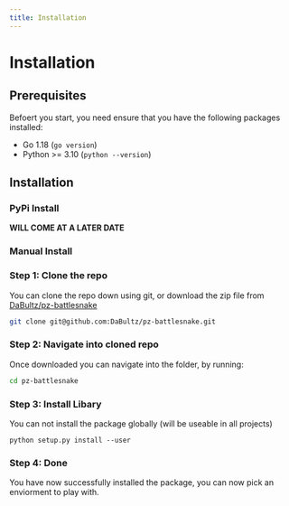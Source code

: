 ```yaml
---
title: Installation
---
```


# Installation

## Prerequisites

Befoert you start, you need ensure that you have the following packages installed:
- Go 1.18 (`go version`)
- Python >= 3.10 (`python --version`)

## Installation

### PyPi Install

**WILL COME AT A LATER DATE**

### Manual Install

### Step 1: Clone the repo

You can clone the repo down using git, or download the zip file from [DaBultz/pz-battlesnake](https://github.com/DaBultz/pz-battlesnake)
```sh
git clone git@github.com:DaBultz/pz-battlesnake.git
```

### Step 2: Navigate into cloned repo

Once downloaded you can navigate into the folder, by running:
```sh
cd pz-battlesnake
```

### Step 3: Install Libary

You can not install the package globally (will be useable in all projects)
```
python setup.py install --user
```

### Step 4: Done

You have now successfully installed the package, you can now pick an enviorment to play with.
